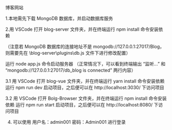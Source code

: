 博客网站

1.本地需先下载 MongoDB 数据库，并启动数据库服务

2.用 VSCode 打开 blog-server 文件夹，并在终端运行 npm install 命令安装依赖

  （注意若 MongoDB 数据库的连接地址不是 mongodb://127.0.0.1:27017/Blog，则需要先在 \blog-server\plugins\db.js 文件下进行修改配置）
  
  运行 node app.js 命令启动服务器  （正常情况下，可以看到终端输出 “监听...” 和 “mongodb://127.0.0.1:27017/db_blog is connected” 两行内容）
  
3.1 用 VSCode 打开 blog-vue 文件夹，并在终端运行 yarn install 命令安装依赖
    运行 npm run dev 启动项目，之后便可以在 http://localhost:3030/ 下访问项目
    
3.2 用 VSCode 打开 Bolg-Browser 文件夹，并在终端运行 npm install 命令安装依赖
    运行 npm run start 启动项目，之后便可以在 http://localhost:8080/ 下访问项目

4. 可以使用  用户名：admin001  密码：Admin001 进行登录
    
